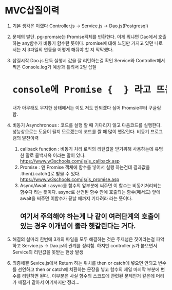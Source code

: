 # MVC삽질이력 

1. 기본 생각은 이랬다
    Controller.js  ->  Service.js -> Dao.js(Postgresql)
2. 문제의 발단.
   pg-promsie는 Promise객체를 반환한다.
   이게 뭐냐면 Dao에서 호출하는 any함수가 비동기 함수란 뜻이다.
   promise에 대해 느낌만 가지고 있던 나로서는 저 3파일의 연동을 어떻게 해줘야 할 지 막막했다.
3. 삽질시작
   Dao.js 단독 실행시 값을 잘 리턴하는걸 확인
   Service와 Controller에서 찍은 Console.log가 예상과 틀려서 2일 삽질
   <h1><pre>console에 Promise { <pending> } 라고 뜨는거 에러 아니다!!! T T</pre></h1>
   내가 아무래도 무지한 상태에서는 이도 저도 안되겠다 싶어 Promsie부터 구글링 함.
  
4. 비동기 Asynchronous : 코드를 실행 할 때 기다리지 않고 다음코드를 실행한다.
                         성능상으로는 도움이 될지 모르겠는데 코드를 짤 때 많이 햇갈린다.
   비동기 프로그램의 발전이력
   1. callback function : 비동기 처리 로직의 리턴값을 받기위해 사용하는데 유명한 말로 콜백지옥 이라는 말이 있다.
        https://www.w3schools.com/js/js_callback.asp
   2. Promise : 얜 Promise 객체에 함수를 넣어서 실행 하는건데 결과값을 .then().catch()로 받을 수 있다.
        https://www.w3schools.com/js/js_promise.asp
   3. Async/Await : async를 함수의 앞부분에 써주면 이 함수는 비동기처리되는 함수다 라는 뜻이다.
                    async로 선언된 함수 안에 호출되는 함수(메서드) 앞에 await을 써주면 이함수가 끝날 때까지 기다려라 라는 뜻이다.
                    <h2>여기서 주의해야 하는게 나 같이 여러단계의 호출이 있는 경우 이개념이 졸라 헷갈린다는 거다.</h2>
                    
 5. 해결의 실마리 
    한번에 3개의 파일을 모두 해결하는 것은 주제넘은 짓이라는걸 파악하고 Service.js -> Dao.js의 관계를 정리함.
    하지만 controller.js가 붙으면서 Service의 리턴값을 못받는 현상 발생
    
 6. 최종해결
    Sevice.js에서 Return 하는 위치를 then or catch에 넣으면 안되고
    변수를 선언하고 then or catch에 치환하는 문장을 넣고 함수의 제일 마지막 부분에 변수를 리턴하면 된다..
    이부분은 사실 함수의 스코프에 관련된 문제인거 같은데 머리가 깨질거 같아서 여기까지만 정리...
